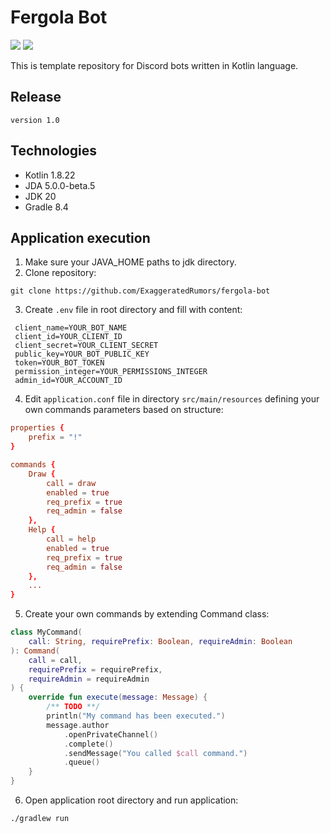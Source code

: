 # Fergola Bot
![](https://shields.io/badge/JDA-5.0-violet) ![](https://shields.io/badge/v1.0-purple)

This is template repository for Discord bots written in Kotlin language.

## Release

`
version 1.0
`

## Technologies

- Kotlin 1.8.22
- JDA 5.0.0-beta.5
- JDK 20
- Gradle 8.4

## Application execution

1. Make sure your JAVA_HOME paths to jdk directory.
2. Clone repository:
```
git clone https://github.com/ExaggeratedRumors/fergola-bot
```
3. Create `.env` file in root directory and fill with content:
```env
 client_name=YOUR_BOT_NAME
 client_id=YOUR_CLIENT_ID
 client_secret=YOUR_CLIENT_SECRET
 public_key=YOUR_BOT_PUBLIC_KEY
 token=YOUR_BOT_TOKEN
 permission_integer=YOUR_PERMISSIONS_INTEGER
 admin_id=YOUR_ACCOUNT_ID
```
4. Edit `application.conf` file in directory `src/main/resources` defining your own commands parameters based on structure:
```conf
properties {
    prefix = "!"
}

commands {
    Draw {
        call = draw
        enabled = true
        req_prefix = true
        req_admin = false
    },
    Help {
        call = help
        enabled = true
        req_prefix = true
        req_admin = false
    },
    ...
}
```
5. Create your own commands by extending Command class:
```kotlin
class MyCommand(
    call: String, requirePrefix: Boolean, requireAdmin: Boolean
): Command(
    call = call,
    requirePrefix = requirePrefix,
    requireAdmin = requireAdmin
) {
    override fun execute(message: Message) {
        /** TODO **/
        println("My command has been executed.")
        message.author
            .openPrivateChannel()
            .complete()
            .sendMessage("You called $call command.")
            .queue()
    }
}
```
6. Open application root directory and run application:
```
./gradlew run
```